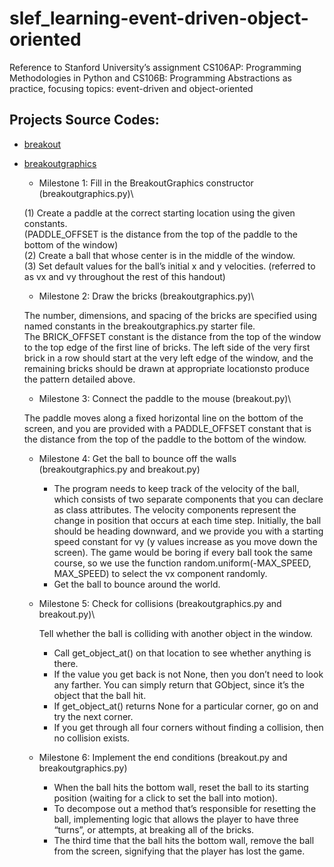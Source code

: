 # slef_learning-event-driven-object-oriented
Reference to Stanford University’s assignment CS106AP: Programming Methodologies in Python and CS106B: Programming Abstractions as practice, focusing topics: event-driven and object-oriented
## Projects Source Codes:
* [breakout](https://github.com/An022/self_learning-event-driven-object-oriented/blob/main/breakout/breakout.py)
* [breakoutgraphics](https://github.com/An022/self_learning-event-driven-object-oriented/blob/main/breakout/breakoutgraphics.py)
  * Milestone 1: Fill in the BreakoutGraphics constructor (breakoutgraphics.py)\
   
   (1) Create a paddle at the correct starting location using the given constants.\
       (PADDLE_OFFSET is the distance from the top of the paddle to the bottom of the window)\
   (2) Create a ball that whose center is in the middle of the window.\
   (3) Set default values for the ball’s initial x and y velocities. (referred to as vx and vy throughout the rest of this handout)
  
  *  Milestone 2: Draw the bricks (breakoutgraphics.py)\
   
   The number, dimensions, and spacing of the bricks are specified using named constants in the breakoutgraphics.py starter file.\
   The BRICK_OFFSET constant is the distance from the top of the window to the top edge of the first line of bricks. 
   The left side of the very first brick in a row should start at the very left edge of the window, and the remaining bricks should be drawn at appropriate locationsto produce the pattern detailed above.
  
  *  Milestone 3: Connect the paddle to the mouse (breakout.py)\
   
   The paddle moves along a fixed horizontal line on the bottom of the screen, and you are provided with a PADDLE_OFFSET constant that is the distance from the top of the paddle to the bottom of the window.

  *  Milestone 4: Get the ball to bounce off the walls (breakoutgraphics.py and breakout.py)
     * The program needs to keep track of the velocity of the ball, which consists of two separate components that you can declare as class attributes. 
       The velocity components represent the change in position that occurs at each time step.
       Initially, the ball should be heading downward, and we provide you with a starting speed constant for vy (y values increase as you move down the screen). 
       The game would be boring if every ball took the same course, so we use the function random.uniform(-MAX_SPEED, MAX_SPEED) to select the vx component randomly. 
     * Get the ball to bounce around the world.
  
  *  Milestone 5: Check for collisions (breakoutgraphics.py and breakout.py)\
     
     Tell whether the ball is colliding with another object in the window.
     * Call get_object_at() on that location to see whether anything is there.
     * If the value you get back is not None, then you don’t need to look any farther. You can simply return that GObject, since it’s the object that the ball hit.
     * If get_object_at() returns None for a particular corner, go on and try the next corner.
     * If you get through all four corners without finding a collision, then no collision exists.
  
  * Milestone 6: Implement the end conditions (breakout.py and breakoutgraphics.py)
    * When the ball hits the bottom wall, reset the ball to its starting position (waiting for a click to set the ball into motion).
    * To decompose out a method that’s responsible for resetting the ball, implementing logic that allows the player to have three “turns”, or attempts, at breaking all of the bricks. 
    * The third time that the ball hits the bottom wall, remove the ball from the screen, signifying that the player has lost the game. 
